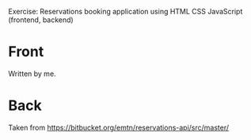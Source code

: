 Exercise: Reservations booking application using HTML CSS JavaScript (frontend, backend)

# Front

Written by me.

# Back

Taken from https://bitbucket.org/emtn/reservations-api/src/master/
